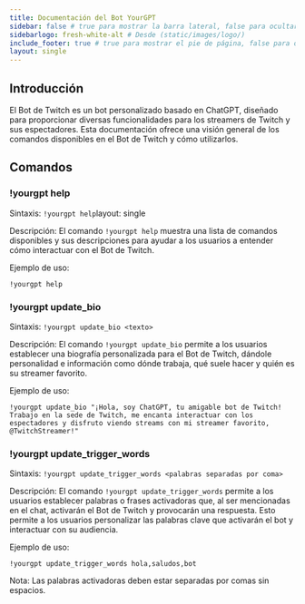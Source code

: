 ```yaml
---
title: Documentación del Bot YourGPT
sidebar: false # true para mostrar la barra lateral, false para ocultarla
sidebarlogo: fresh-white-alt # Desde (static/images/logo/)
include_footer: true # true para mostrar el pie de página, false para ocultarlo
layout: single
---
```

## Introducción
El Bot de Twitch es un bot personalizado basado en ChatGPT, diseñado para proporcionar diversas funcionalidades para los streamers de Twitch y sus espectadores. Esta documentación ofrece una visión general de los comandos disponibles en el Bot de Twitch y cómo utilizarlos.

## Comandos

### !yourgpt help
Sintaxis: `!yourgpt help`layout: single

Descripción: El comando `!yourgpt help` muestra una lista de comandos disponibles y sus descripciones para ayudar a los usuarios a entender cómo interactuar con el Bot de Twitch.

Ejemplo de uso:
```
!yourgpt help
```

### !yourgpt update_bio <texto>
Sintaxis: `!yourgpt update_bio <texto>`

Descripción: El comando `!yourgpt update_bio` permite a los usuarios establecer una biografía personalizada para el Bot de Twitch, dándole personalidad e información como dónde trabaja, qué suele hacer y quién es su streamer favorito.

Ejemplo de uso:
```
!yourgpt update_bio "¡Hola, soy ChatGPT, tu amigable bot de Twitch! Trabajo en la sede de Twitch, me encanta interactuar con los espectadores y disfruto viendo streams con mi streamer favorito, @TwitchStreamer!"
```

### !yourgpt update_trigger_words <palabras separadas por coma>
Sintaxis: `!yourgpt update_trigger_words <palabras separadas por coma>`

Descripción: El comando `!yourgpt update_trigger_words` permite a los usuarios establecer palabras o frases activadoras que, al ser mencionadas en el chat, activarán el Bot de Twitch y provocarán una respuesta. Esto permite a los usuarios personalizar las palabras clave que activarán el bot y interactuar con su audiencia.

Ejemplo de uso:
```
!yourgpt update_trigger_words hola,saludos,bot
```

Nota: Las palabras activadoras deben estar separadas por comas sin espacios.

